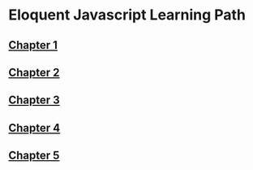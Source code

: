 # Eloquent Javascript Learning Path
## [Chapter 1](https://mikah13.github.io/EloquentJS/chapter1)
## [Chapter 2](https://mikah13.github.io/EloquentJS/chapter2)
## [Chapter 3](https://mikah13.github.io/EloquentJS/chapter3)
## [Chapter 4](https://mikah13.github.io/EloquentJS/chapter4)
## [Chapter 5](https://mikah13.github.io/EloquentJS/chapter5)
